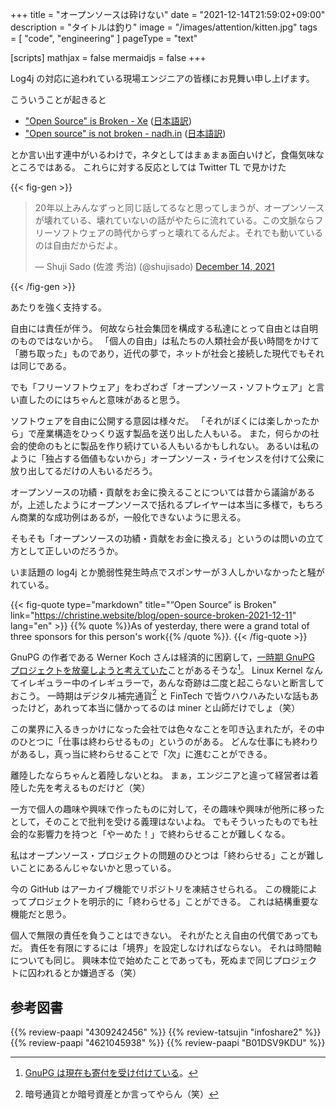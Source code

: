 +++
title = "オープンソースは砕けない"
date =  "2021-12-14T21:59:02+09:00"
description = "タイトルは釣り"
image = "/images/attention/kitten.jpg"
tags = [ "code", "engineering" ]
pageType = "text"

[scripts]
  mathjax = false
  mermaidjs = false
+++

Log4j の対応に追われている現場エンジニアの皆様にお見舞い申し上げます。

こういうことが起きると

- ["Open Source" is Broken - Xe](https://christine.website/blog/open-source-broken-2021-12-11) ([日本語訳](https://okuranagaimo.blogspot.com/2021/12/blog-post_13.html "ブログ: 「オープンソース」は壊れている"))
- ["Open source" is not broken - nadh.in](https://nadh.in/blog/open-source-is-not-broken/) ([日本語訳](https://okuranagaimo.blogspot.com/2021/12/blog-post_89.html "ブログ: 「オープンソース」は壊れていない"))

とか言い出す連中がいるわけで，ネタとしてはまぁまぁ面白いけど，食傷気味なところではある。
これらに対する反応としては Twitter TL で見かけた

{{< fig-gen >}}
<blockquote class="twitter-tweet"><p lang="ja" dir="ltr">20年以上みんなずっと同じ話してるなと思ってしまうが、オープンソースが壊れている、壊れていないの話がやたらに流れている。この文脈ならフリーソフトウェアの時代からずっと壊れてるんだよ。それでも動いているのは自由だからだよ。</p>&mdash; Shuji Sado (佐渡 秀治) (@shujisado) <a href="https://twitter.com/shujisado/status/1470662395228225536?ref_src=twsrc%5Etfw">December 14, 2021</a></blockquote>
{{< /fig-gen >}}

あたりを強く支持する。

自由には責任が伴う。
何故なら社会集団を構成する私達にとって自由とは自明のものではないから。
「個人の自由」は私たちの人類社会が長い時間をかけて「勝ち取った」ものであり，近代の夢で，ネットが社会と接続した現代でもそれは同じである。

でも「フリーソフトウェア」をわざわざ「オープンソース・ソフトウェア」と言い直したのにはちゃんと意味があると思う。

ソフトウェアを自由に公開する意図は様々だ。
「それがぼくには楽しかったから」で産業構造をひっくり返す製品を送り出した人もいる。
また，何らかの社会的使命のもとに製品を作り続けている人もいるかもしれない。
あるいは私のように「独占する価値もないから」オープンソース・ライセンスを付けて公衆に放り出してるだけの人もいるだろう。

オープンソースの功績・貢献をお金に換えることについては昔から議論があるが，上述したようにオープンソースで括れるプレイヤーは本当に多様で，もちろん商業的な成功例はあるが，一般化できないように思える。

そもそも「オープンソースの功績・貢献をお金に換える」というのは問いの立て方として正しいのだろうか。

いま話題の log4j とか脆弱性発生時点でスポンサーが３人しかいなかったと騒がれている。

{{< fig-quote type="markdown" title="“Open Source” is Broken" link="https://christine.website/blog/open-source-broken-2021-12-11" lang="en" >}}
{{% quote %}}As of yesterday, there were a grand total of three sponsors for this person's work{{% /quote %}}.
{{< /fig-quote >}}

GnuPG の作者である Werner Koch さんは経済的に困窮して，[一時期 GnuPG プロジェクトを放棄しようと考えていた](https://arstechnica.com/information-technology/2015/02/once-starving-gnupg-crypto-project-gets-a-windfall-but-can-it-be-saved/ "Once-starving GnuPG crypto project gets a windfall. Now comes the hard part | Ars Technica")ことがあるそうな[^gpg1]。
Linux Kernel なんてイレギュラー中のイレギュラーで，あんな奇跡は二度と起こらないと断言しておこう。
一時期はデジタル補完通貨[^cc1] と FinTech で皆ウハウハみたいな話もあったけど，あれって本当に儲かってるのは miner と山師だけでしょ（笑）

[^gpg1]: [GnuPG は現在も寄付を受け付けている](https://gnupg.org/donate/index.ja.html)。
[^cc1]: 暗号通貨とか暗号資産とか言ってやらん（笑）

この業界に入るきっかけになった会社では色々なことを叩き込まれたが，その中のひとつに「仕事は終わらせるもの」というのがある。
どんな仕事にも終わりがあるし，真っ当に終わらせることで「次」に進むことができる。

離陸したならちゃんと着陸しないとね。
まぁ，エンジニアと違って経営者は着陸した先を考えるものだけど（笑）

一方で個人の趣味や興味で作ったものに対して，その趣味や興味が他所に移ったとして，そのことで批判を受ける義理はないよね。
でもそういったものでも社会的な影響力を持つと「やーめた！」で終わらせることが難しくなる。

私はオープンソース・プロジェクトの問題のひとつは「終わらせる」ことが難しいことにあるんじゃないかと思っている。

今の GitHub はアーカイブ機能でリポジトリを凍結させられる。
この機能によってプロジェクトを明示的に「終わらせる」ことができる。
これは結構重要な機能だと思う。

個人で無限の責任を負うことはできない。
それがたとえ自由の代償であってもだ。
責任を有限にするには「境界」を設定しなければならない。
それは時間軸についても同じ。
興味本位で始めたことであっても，死ぬまで同じプロジェクトに囚われるとか嫌過ぎる（笑）

## 参考図書

{{% review-paapi "4309242456" %}} <!-- リナックスの革命 Hacker Ethic -->
{{% review-tatsujin "infoshare2" %}} <!-- 続・情報共有の未来 -->
{{% review-paapi "4621045938" %}} <!-- いかにして問題をとくか -->
{{% review-paapi "B01DSV9KDU" %}} <!-- ダイヤモンドは砕けない -->
